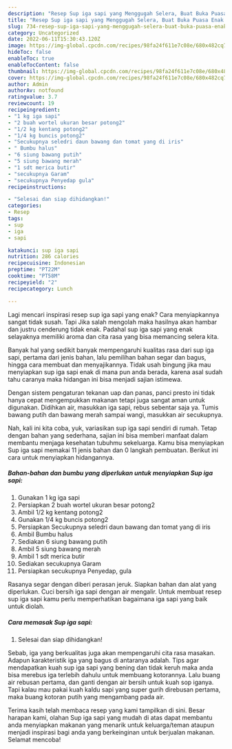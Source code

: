 ```yaml
---
description: "Resep Sup iga sapi yang Menggugah Selera, Buat Buka Puasa Enak Banget"
title: "Resep Sup iga sapi yang Menggugah Selera, Buat Buka Puasa Enak Banget"
slug: 734-resep-sup-iga-sapi-yang-menggugah-selera-buat-buka-puasa-enak-banget
category: Uncategorized
date: 2022-06-11T15:30:43.120Z
image: https://img-global.cpcdn.com/recipes/98fa24f611e7c08e/680x482cq70/sup-iga-sapi-foto-resep-utama.jpg
hideToc: false
enableToc: true
enableTocContent: false
thumbnail: https://img-global.cpcdn.com/recipes/98fa24f611e7c08e/680x482cq70/sup-iga-sapi-foto-resep-utama.jpg
cover: https://img-global.cpcdn.com/recipes/98fa24f611e7c08e/680x482cq70/sup-iga-sapi-foto-resep-utama.jpg
author: Admin
authorAv: notfound
ratingvalue: 3.7
reviewcount: 19
recipeingredient:
- "1 kg iga sapi"
- "2 buah wortel ukuran besar potong2"
- "1/2 kg kentang potong2"
- "1/4 kg buncis potong2"
- "Secukupnya seledri daun bawang dan tomat yang di iris"
- " Bumbu halus"
- "6 siung bawang putih"
- "5 siung bawang merah"
- "1 sdt merica butir"
- "secukupnya Garam"
- "secukupnya Penyedap gula"
recipeinstructions:

- "Selesai dan siap dihidangkan!"
categories:
- Resep
tags:
- sup
- iga
- sapi

katakunci: sup iga sapi 
nutrition: 286 calories
recipecuisine: Indonesian
preptime: "PT22M"
cooktime: "PT58M"
recipeyield: "2"
recipecategory: Lunch

---
```



Lagi mencari inspirasi resep sup iga sapi yang enak? Cara menyiapkannya sangat tidak susah. Tapi Jika salah mengolah maka hasilnya akan hambar dan justru cenderung tidak enak. Padahal sup iga sapi yang enak selayaknya memiliki aroma dan cita rasa yang bisa memancing selera kita.


Banyak hal yang sedikit banyak mempengaruhi kualitas rasa dari sup iga sapi, pertama dari jenis bahan, lalu pemilihan bahan segar dan bagus, hingga cara membuat dan menyajikannya. Tidak usah bingung jika mau menyiapkan sup iga sapi enak di mana pun anda berada, karena asal sudah tahu caranya maka hidangan ini bisa menjadi sajian istimewa.

Dengan sistem pengaturan tekanan uap dan panas, panci presto ini tidak hanya cepat mengempukkan makanan tetapi juga sangat aman untuk digunakan. Didihkan air, masukkan iga sapi, rebus sebentar saja ya. Tumis bawang putih dan bawang merah sampai wangi, masukkan air secukupnya.


Nah, kali ini kita coba, yuk, variasikan sup iga sapi sendiri di rumah. Tetap dengan bahan yang sederhana, sajian ini bisa memberi manfaat dalam membantu menjaga kesehatan tubuhmu sekeluarga. Kamu bisa menyiapkan Sup iga sapi memakai 11 jenis bahan dan 0 langkah pembuatan. Berikut ini cara untuk menyiapkan hidangannya.

<!--inarticleads1-->

##### Bahan-bahan dan bumbu yang diperlukan untuk menyiapkan Sup iga sapi:

1. Gunakan 1 kg iga sapi
1. Persiapkan 2 buah wortel ukuran besar potong2
1. Ambil 1/2 kg kentang potong2
1. Gunakan 1/4 kg buncis potong2
1. Persiapkan Secukupnya seledri daun bawang dan tomat yang di iris
1. Ambil  Bumbu halus
1. Sediakan 6 siung bawang putih
1. Ambil 5 siung bawang merah
1. Ambil 1 sdt merica butir
1. Sediakan secukupnya Garam
1. Persiapkan secukupnya Penyedap, gula


Rasanya segar dengan diberi perasan jeruk. Siapkan bahan dan alat yang diperlukan. Cuci bersih iga sapi dengan air mengalir. Untuk membuat resep sup iga sapi kamu perlu memperhatikan bagaimana iga sapi yang baik untuk diolah. 

<!--inarticleads2-->

##### Cara memasak Sup iga sapi:


1. Selesai dan siap dihidangkan!

Sebab, iga yang berkualitas juga akan mempengaruhi cita rasa masakan. Adapun karakteristik iga yang bagus di antaranya adalah. Tips agar mendapatkan kuah sup iga sapi yang bening dan tidak keruh maka anda bisa merebus iga terlebih dahulu untuk membuang kotorannya. Lalu buang air rebusan pertama, dan ganti dengan air bersih untuk kuah sop iganya. Tapi kalau mau pakai kuah kaldu sapi yang super gurih direbusan pertama, maka buang kotoran putih yang mengambang pada air. 

Terima kasih telah membaca resep yang kami tampilkan di sini. Besar harapan kami, olahan Sup iga sapi yang mudah di atas dapat membantu anda menyiapkan makanan yang menarik untuk keluarga/teman ataupun menjadi inspirasi bagi anda yang berkeinginan untuk berjualan makanan. Selamat mencoba!
